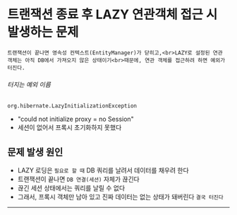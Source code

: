 # 트랜잭션 종료 후 LAZY 연관객체 접근 시 발생하는 문제
```declarative
트랜잭션이 끝나면 영속성 컨텍스트(EntityManager)가 닫히고,<br>LAZY로 설정된 연관 객체는 아직 DB에서 가져오지 않은 상태이기<br>때문에, 연관 객체를 접근하려 하면 예외가 터진다.
```

###### 터지는 예외 이름
```declarative
org.hibernate.LazyInitializationException
```
+ "could not initialize proxy = no Session"
+ 세션이 없어서 프록시 초기화하지 못했다

## 문제 발생 원인
+ LAZY 로딩은 `필요로 할 때` DB 쿼리를 날려서 데이터를 채우려 한다
+ 트랜잭션이 끝나면 `DB 연결(세션)` 자체가 끊긴다
+ 끊긴 세션 상태에서는 쿼리를 날릴 수 없다
+ 그래서, 프록시 객체만 남아 있고 진짜 데이터는 없는 상태가 돼버린다
`결국 터진다`

---


